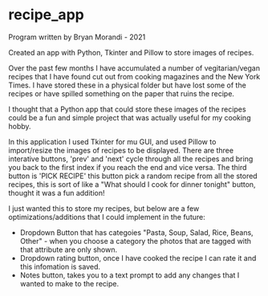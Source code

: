 # recipe_app
Program written by Bryan Morandi - 2021

Created an app with Python, Tkinter and Pillow to store images of recipes.

Over the past few months I have accumulated a number of vegitarian/vegan recipes that I have found cut out from 
cooking magazines and the New York Times. I have stored these in a physical folder but have lost some of the recipes or 
have spilled something on the paper that ruins the recipe. 

I thought that a Python app that could store these images of the recipes could be a fun and simple project that
was actually useful for my cooking hobby. 

In this application I used Tkinter for mu GUI, and used Pillow to import/resize the images of recipes to be displayed.
There are three interative buttons, 'prev' and 'next' cycle through all the recipes and bring you back to the first index
if you reach the end and vice versa. The third button is 'PICK RECIPE' this button pick a random recipe from all the stored 
recipes, this is sort of like a "What should I cook for dinner tonight" button, thought it was a fun addition!

I just wanted this to store my recipes, but below are a few optimizations/additions that I could implement in the future:
  - Dropdown Button that has categoies "Pasta, Soup, Salad, Rice, Beans, Other" - when you choose a category the photos that 
    are tagged with that attribute are only shown.
  - Dropdown rating button, once I have cooked the recipe I can rate it and this infomation is saved.
  - Notes button, takes you to a text prompt to add any changes that I wanted to make to the recipe. 
